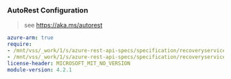 ### AutoRest Configuration

> see https://aka.ms/autorest

``` yaml
azure-arm: true
require:
- /mnt/vss/_work/1/s/azure-rest-api-specs/specification/recoveryservicesbackup/resource-manager/readme.md
- /mnt/vss/_work/1/s/azure-rest-api-specs/specification/recoveryservicesbackup/resource-manager/readme.go.md
license-header: MICROSOFT_MIT_NO_VERSION
module-version: 4.2.1
``` 